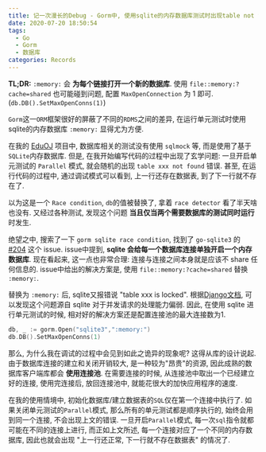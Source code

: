 ```yaml
---
title: 记一次漫长的Debug - Gorm中, 使用sqlite的内存数据库测试时出现table not found
date: 2020-07-20 18:50:54
tags:
  - Go
  - Gorm
  - 数据库
categories: Records
---
```

**TL;DR:** `:memory:` 会 **为每个链接打开一个新的数据库**. 
使用 `file::memory:?cache=shared` 也可能碰到问题, 配置 `MaxOpenConnection` 为 1 即可. (`db.DB().SetMaxOpenConns(1)`)


`Gorm`这一`ORM`框架很好的屏蔽了不同的`RDMS`之间的差异, 在运行单元测试时使用sqlite的内存数据库 `:memory:` 显得尤为方便.

在我的 [EduOJ](github.com/leoleoasd/EduOJBackend) 项目中, 数据库相关的测试没有使用 `sqlmock` 等, 而是使用了基于`SQLite`内存数据库. 但是, 在我开始编写代码的过程中出现了玄学问题: 一旦开启单元测试的 `Parallel` 模式, 就会随机的出现 `table xxx not found` 错误. 甚至, 在运行代码的过程中, 通过调试模式可以看到, 上一行还存在数据表, 到了下一行就不存在了. 

以为这是一个 `Race condition`, `db`的值被替换了, 拿着
`race detector` 看了半天啥也没有. 又经过各种测试, 发现这个问题 **当且仅当两个需要数据库的测试同时运行** 时发生. 

绝望之中, 搜索了一下 `gorm sqlite race condition`, 找到了 `go-sqlite3` 的 [#204](https://github.com/mattn/go-sqlite3/issues/204) 这个 issue. issue中提到, **sqlite 会给每一个数据库连接单独开启一个内存数据库**. 现在看起来, 这一点也非常合理: 连接与连接之间本身就是应该不 share 任何信息的. issue中给出的解决方案是, 使用 `file::memory:?cache=shared` 替换 `:memory:`. 

替换为 `:memory:` 后, sqlite又报错说 "table xxx is locked". 根据[Django文档](https://docs.djangoproject.com/en/dev/ref/databases/#database-is-locked-errorsoption), 可以发现这个问题源自 sqlite 对于并发请求的处理能力偏弱. 因此, 在使用 sqlite 进行单元测试的时候, 相对好的解决方案还是配置连接池的最大连接数为1.

```go
db, _ := gorm.Open("sqlite3",":memory:")
db.DB().SetMaxOpenConns(1)
```

那么, 为什么我在调试的过程中会见到如此之诡异的现象呢? 这得从库的设计说起. 由于数据库连接的建立和关闭开销较大, 是一种较为"昂贵"的资源, 因此成熟的数据库客户端库都会 **使用连接池**. 在需要连接的时候, 从连接池中取出一个已经建立好的连接, 使用完连接后, 放回连接池中, 就能花很大的加快应用程序的速度.

在我的使用情境中, 初始化数据库/建立数据表的`SQL`仅在第一个连接中执行了. 如果关闭单元测试的`Parallel`模式, 那么所有的单元测试都是顺序执行的, 始终会用到同一个连接, 不会出现上文的错误. 一旦开启`Parallel`模式, 每一次`sql`指令就都可能在不同的连接上进行, 而正如上文所述, 每一个连接对应了一个不同的内存数据库, 因此也就会出现 "上一行还正常, 下一行就不存在数据表" 的情况了.
